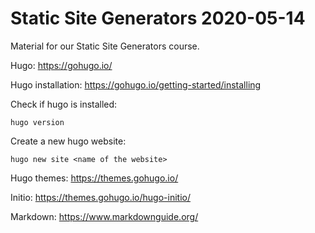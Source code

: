 # Static Site Generators 2020-05-14
Material for our Static Site Generators course.

Hugo: https://gohugo.io/

Hugo installation: https://gohugo.io/getting-started/installing

Check if hugo is installed:
```
hugo version
```

Create a new hugo website:
```
hugo new site <name of the website>
```

Hugo themes: https://themes.gohugo.io/

Initio: https://themes.gohugo.io/hugo-initio/

Markdown: https://www.markdownguide.org/
